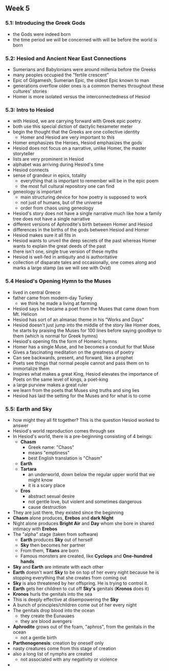 ## Week 5

### 5.1: Introducing the Greek Gods

- the Gods were indeed born
- the time period we will be concerned with will be before the world is born

### 5.2: Hesiod and Ancient Near East Connections

- Sumerians and Babylonians were around millenia before the Greeks
- many peoples occupied the "fertile crescent"
- Epic of Gilgamesh, Sumerian Epic, the oldest Epic known to man
- generations overflow older ones is a common themes throughout these cultures' stories
- Homer is more isolated versus the interconnectedness of Hesiod

### 5.3: Intro to Hesiod

- with Hesiod, we are carrying forward with Greek epic poetry.
- both use this special diction of dactylic hexameter meter
- begin the thought that the Greeks are one collective identity
  - Homer and Hesiod are very important to this
- Homer emphasizes the Heroes, Hesiod emphasizes the gods
- Hesiod does not focus on a narrative, unlike Homer, the master storyteller
- lists are very prominent in Hesiod
- alphabet was arriving during Hesiod's time
- Hesiod connects
- sense of grandeur in epics, totality
  - everything that is important to remember will be in the epic poem
  - the most full cultural repository one can find
- geneology is important
  - main structuring device for how poetry is supposed to work
  - not just of humans, but of the universe
  - order from chaos using geneology
- Hesiod's story does not have a single narrative much like how a family tree does not have a single narrative
- different versions of Aphrodite's birth between Homer and Hesiod
- differences in the births of the gods between Hesiod and Homer
- Hesiod makes sure it all fits in
- Hesiod wants to unveil the deep secrets of the past whereas Homer wants to explain the great deeds of the past
- there isn't one, single true version of these myths
- Hesiod is well-fed in antiquity and is authoritative
- collection of disparate tales and occasionally, one comes along and marks a large stamp (as we will see with Ovid)

### 5.4 Hesiod's Opening Hymn to the Muses

- lived in central Greece
- father came from modern-day Turkey
  - we think he made a living at farming
- Hesiod says he became a poet from the Muses that came down from Mt. Helicon
- Hesiod has sort of an almanac theme in his "Works and Days"
- Hesiod doesn't just jump into the middle of the story like Homer does, he starts by praising the Muses for 100 lines before saying goodbye to them (which is normal for Greek hymns)
- Hesiod's opening fits the form of Homeric hymns
- Homer has a single Muse, and he becomes a conduit for that Muse
- Gives a fascinating meditation on the greatness of poetry
- Can see backwards, present, and forward, like a prophet
- Poets see things that normal people cannot and pass them on to immortalize them
- Inspires what makes a great King, Hesiod elevates the importance of Poets on the same level of kings, a poet-king
- a large purview makes a great ruler
- we learn from the poets that Muses sing truths and sing lies
- Hesiod has laid the setting for the Muses and for what is to come

### 5.5: Earth and Sky

- how might they all fit together? This is the question Hesiod worked to answer
- Hesiod's world reproduction comes through sex
- In Hesiod's world, there is a pre-beginning consisting of 4 beings:
  - **Chasm**
    - Greek name: "Chaos"
    - means "emptiness"
    - best English translation is "Chasm"
  - **Earth**
  - **Tartara**
    - an underworld, down below the regular upper world that we might know
    - it is a scary place
  - **Eros**
    - abstract sexual desire
    - not gentle love, but violent and sometimes dangerous
    - cause destruction
- They are just there, they existed since the beginning
- **Chasm** alone produces, **Erebos** and **dark Night**
- Night alone produces **Bright Air** and **Day** whom she bore in shared intimacy with **Erebos**
- The "alpha" stage (taken from software)
  - **Earth** produces **Sky** out of herself
  - **Sky** then becomes her partner
  - From them, **Titans** are born
  - Famous monsters are created, like **Cyclops** and **One-hundred hands**
- **Sky** and **Earth** are intimate with each other
- **Earth** doesn't want **Sky** to be on top of her every night because he is stopping everything that she creates from coming out
- **Sky** is also threatened by her offspring. He is trying to control it.
- **Earth** gets her children to cut off **Sky's** genitals (**Kronos** does it)
- **Kronos** hurls the genitals into the sea
- This is deeply effective at disempowering the **Sky**
- A bunch of principles/children come out of her every night
- The genitals drop blood into the ocean
  - they create the Eunauaes
  - they are blood avengers
- **Aphrodite** grows out of the foam, "aphros", from the genitals in the ocean
  - not a gentle birth
- **Parthenogenesis**: creation by oneself only
- nasty creatures come from this stage of creation
- also a long list of nymphs are created
  - not associated with any negativity or violence
- 